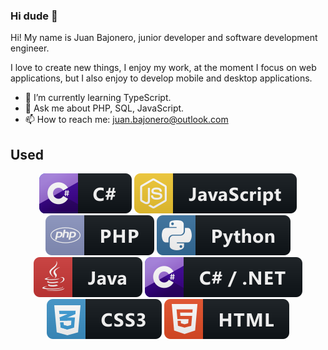 ### Hi dude 👋

Hi! My name is Juan Bajonero, junior developer and software development engineer.

I love to create new things, I enjoy my work, at the moment I focus on web applications, but I also enjoy to develop mobile and desktop applications.

- 🌱 I’m currently learning TypeScript.
- 💬 Ask me about PHP, SQL, JavaScript.
- 📫 How to reach me: juan.bajonero@outlook.com

## Used
<p align="center">
      <img src="https://github.com/thezline/resourses/blob/main/images/csharp.svg" />
      <img src="https://github.com/thezline/resourses/blob/main/images/js.svg" />
      <img src="https://github.com/thezline/resourses/blob/main/images/php.svg" />
      <img src="https://github.com/thezline/resourses/blob/main/images/python.svg" />
      <img src="https://github.com/thezline/resourses/blob/main/images/java.svg" />
      <img src="https://github.com/thezline/resourses/blob/main/images/csharp_dotnet.svg" />
      <img src="https://github.com/thezline/resourses/blob/main/images/css3.svg" />
      <img src="https://github.com/thezline/resourses/blob/main/images/html.svg" />
</p>  

